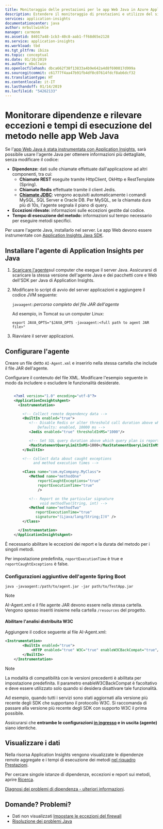 ```yaml
---
title: Monitoraggio delle prestazioni per le app Web Java in Azure Application Insights | Documentazione Microsoft
description: Estendere il monitoraggio di prestazioni e utilizzo del sito Web Java con Application Insights.
services: application-insights
documentationcenter: java
author: mrbullwinkle
manager: carmonm
ms.assetid: 84017a48-1cb3-40c8-aab1-ff68d65e2128
ms.service: application-insights
ms.workload: tbd
ms.tgt_pltfrm: ibiza
ms.topic: conceptual
ms.date: 01/10/2019
ms.author: mbullwin
ms.openlocfilehash: dbca662f38f13833a4b9e642a4d8f690017d999a
ms.sourcegitcommit: c61777f4aa47b91fb4df0c07614fdcf8ab6dcf32
ms.translationtype: HT
ms.contentlocale: it-IT
ms.lasthandoff: 01/14/2019
ms.locfileid: "54262133"
---
```

# <a name="monitor-dependencies-caught-exceptions-and-method-execution-times-in-java-web-apps"></a>Monitorare dipendenze e rilevare eccezioni e tempi di esecuzione del metodo nelle app Web Java


Se l'[app Web Java è stata instrumentata con Application Insights][java], sarà possibile usare l'agente Java per ottenere informazioni più dettagliate, senza modificare il codice:

* **Dipendenze:** dati sulle chiamate effettuate dall'applicazione ad altri componenti, tra cui:
  * **Chiamate REST** eseguite tramite HttpClient, OkHttp e RestTemplate (Spring).
  * **Chiamate Redis** effettuate tramite il client Jedis.
  * **[Chiamate JDBC](https://docs.oracle.com/javase/7/docs/technotes/guides/jdbc/)**: vengono acquisiti automaticamente i comandi MySQL, SQL Server e Oracle DB. Per MySQL, se la chiamata dura più di 10s, l'agente segnala il piano di query.
* **Eccezioni rilevate:** informazioni sulle eccezioni gestite dal codice.
* **Tempo di esecuzione del metodo:** informazioni sul tempo necessario per eseguire metodi specifici.

Per usare l'agente Java, installarlo nel server. Le app Web devono essere instrumentate con [Application Insights Java SDK][java]. 

## <a name="install-the-application-insights-agent-for-java"></a>Installare l'agente di Application Insights per Java
1. [Scaricare l'agente](https://github.com/Microsoft/ApplicationInsights-Java/releases/latest)sul computer che esegue il server Java. Assicurarsi di scaricare la stessa versione dell'agente Java e dei pacchetti core e Web dell'SDK per Java di Application Insights.
2. Modificare lo script di avvio del server applicazioni e aggiungere il codice JVM seguente:
   
    `javaagent:`*percorso completo del file JAR dell'agente*
   
    Ad esempio, in Tomcat su un computer Linux:
   
    `export JAVA_OPTS="$JAVA_OPTS -javaagent:<full path to agent JAR file>"`
3. Riavviare il server applicazioni.

## <a name="configure-the-agent"></a>Configurare l'agente
Creare un file detto `AI-Agent.xml` e inserirlo nella stessa cartella che include il file JAR dell'agente.

Configurare il contenuto del file XML. Modificare l'esempio seguente in modo da includere o escludere le funzionalità desiderate.

```XML

    <?xml version="1.0" encoding="utf-8"?>
    <ApplicationInsightsAgent>
      <Instrumentation>

        <!-- Collect remote dependency data -->
        <BuiltIn enabled="true">
           <!-- Disable Redis or alter threshold call duration above which arguments are sent.
               Defaults: enabled, 10000 ms -->
           <Jedis enabled="true" thresholdInMS="1000"/>

           <!-- Set SQL query duration above which query plan is reported (MySQL, PostgreSQL). Default is 10000 ms. -->
           <MaxStatementQueryLimitInMS>1000</MaxStatementQueryLimitInMS>
        </BuiltIn>

        <!-- Collect data about caught exceptions
             and method execution times -->

        <Class name="com.myCompany.MyClass">
           <Method name="methodOne"
               reportCaughtExceptions="true"
               reportExecutionTime="true"
               />

           <!-- Report on the particular signature
                void methodTwo(String, int) -->
           <Method name="methodTwo"
              reportExecutionTime="true"
              signature="(Ljava/lang/String;I)V" />
        </Class>

      </Instrumentation>
    </ApplicationInsightsAgent>

```

È necessario abilitare le eccezioni dei report e la durata del metodo per i singoli metodi.

Per impostazione predefinita, `reportExecutionTime` è true e `reportCaughtExceptions` è false.

### <a name="spring-boot-agent-additional-config"></a>Configurazioni aggiuntive dell'agente Spring Boot

`java -javaagent:/path/to/agent.jar -jar path/to/TestApp.jar`

> [!NOTE]
> AI-Agent.xml e il file agente JAR devono essere nella stessa cartella. Vengono spesso inseriti insieme nella cartella `/resources` del progetto. 

#### <a name="enable-w3c-distributed-tracing"></a>Abilitare l'analisi distribuita W3C

Aggiungere il codice seguente al file AI-Agent.xml:

```xml
<Instrumentation>
        <BuiltIn enabled="true">
            <HTTP enabled="true" W3C="true" enableW3CBackCompat="true"/>
        </BuiltIn>
    </Instrumentation>
```

> [!NOTE]
> La modalità di compatibilità con le versioni precedenti è abilitata per impostazione predefinita. Il parametro enableW3CBackCompat è facoltativo e deve essere utilizzato solo quando si desidera disattivare tale funzionalità. 

Ad esempio, quando tutti i servizi sono stati aggiornati alla versione più recente degli SDK che supportano il protocollo W3C. Si raccomanda di passare alla versione più recente degli SDK con supporto W3C il prima possibile.

Assicurarsi che **entrambe le configurazioni [in ingresso](correlation.md#w3c-distributed-tracing) e in uscita (agente)** siano identiche.

## <a name="view-the-data"></a>Visualizzare i dati
Nella risorsa Application Insights vengono visualizzate le dipendenze remote aggregate e i tempi di esecuzione dei metodi [nel riquadro Prestazioni][metrics].

Per cercare singole istanze di dipendenze, eccezioni e report sui metodi, aprire [Ricerca][diagnostic].

[Diagnosi dei problemi di dipendenza - ulteriori informazioni](../../azure-monitor/app/asp-net-dependencies.md#diagnosis).

## <a name="questions-problems"></a>Domande? Problemi?
* Dati non visualizzati [Impostare le eccezioni del firewall](../../azure-monitor/app/ip-addresses.md)
* [Risoluzione dei problemi Java](java-troubleshoot.md)

<!--Link references-->

[api]: ../../azure-monitor/app/api-custom-events-metrics.md
[apiexceptions]: ../../azure-monitor/app/api-custom-events-metrics.md#track-exception
[availability]: ../../azure-monitor/app/monitor-web-app-availability.md
[diagnostic]: ../../azure-monitor/app/diagnostic-search.md
[eclipse]: app-insights-java-eclipse.md
[java]: java-get-started.md
[javalogs]: java-trace-logs.md
[metrics]: ../../azure-monitor/app/metrics-explorer.md
